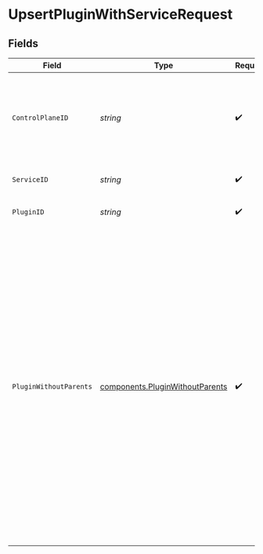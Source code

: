 # UpsertPluginWithServiceRequest


## Fields

| Field                                                                                                                                                                                                                                                                                                                        | Type                                                                                                                                                                                                                                                                                                                         | Required                                                                                                                                                                                                                                                                                                                     | Description                                                                                                                                                                                                                                                                                                                  | Example                                                                                                                                                                                                                                                                                                                      |
| ---------------------------------------------------------------------------------------------------------------------------------------------------------------------------------------------------------------------------------------------------------------------------------------------------------------------------- | ---------------------------------------------------------------------------------------------------------------------------------------------------------------------------------------------------------------------------------------------------------------------------------------------------------------------------- | ---------------------------------------------------------------------------------------------------------------------------------------------------------------------------------------------------------------------------------------------------------------------------------------------------------------------------- | ---------------------------------------------------------------------------------------------------------------------------------------------------------------------------------------------------------------------------------------------------------------------------------------------------------------------------- | ---------------------------------------------------------------------------------------------------------------------------------------------------------------------------------------------------------------------------------------------------------------------------------------------------------------------------- |
| `ControlPlaneID`                                                                                                                                                                                                                                                                                                             | *string*                                                                                                                                                                                                                                                                                                                     | :heavy_check_mark:                                                                                                                                                                                                                                                                                                           | The UUID of your control plane. This variable is available in the Konnect manager.                                                                                                                                                                                                                                           | 9524ec7d-36d9-465d-a8c5-83a3c9390458                                                                                                                                                                                                                                                                                         |
| `ServiceID`                                                                                                                                                                                                                                                                                                                  | *string*                                                                                                                                                                                                                                                                                                                     | :heavy_check_mark:                                                                                                                                                                                                                                                                                                           | ID of the Service to lookup                                                                                                                                                                                                                                                                                                  | 7fca84d6-7d37-4a74-a7b0-93e576089a41                                                                                                                                                                                                                                                                                         |
| `PluginID`                                                                                                                                                                                                                                                                                                                   | *string*                                                                                                                                                                                                                                                                                                                     | :heavy_check_mark:                                                                                                                                                                                                                                                                                                           | ID of the Plugin to lookup                                                                                                                                                                                                                                                                                                   | 3473c251-5b6c-4f45-b1ff-7ede735a366d                                                                                                                                                                                                                                                                                         |
| `PluginWithoutParents`                                                                                                                                                                                                                                                                                                       | [components.PluginWithoutParents](../../models/components/pluginwithoutparents.md)                                                                                                                                                                                                                                           | :heavy_check_mark:                                                                                                                                                                                                                                                                                                           | Description of the Plugin                                                                                                                                                                                                                                                                                                    | {<br/>"config": {<br/>"anonymous": null,<br/>"hide_credentials": false,<br/>"key_in_body": false,<br/>"key_in_header": true,<br/>"key_in_query": true,<br/>"key_names": [<br/>"apikey"<br/>],<br/>"run_on_preflight": true<br/>},<br/>"enabled": true,<br/>"id": "3fd1eea1-885a-4011-b986-289943ff8177",<br/>"name": "key-auth",<br/>"protocols": [<br/>"grpc",<br/>"grpcs",<br/>"http",<br/>"https"<br/>]<br/>} |
